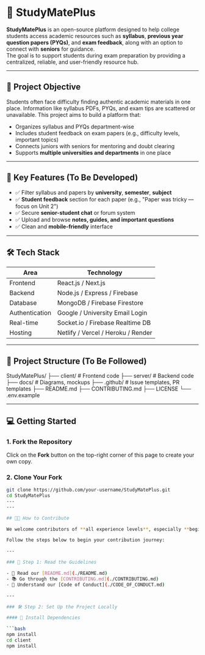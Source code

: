 # 📘 StudyMatePlus

**StudyMatePlus** is an open-source platform designed to help college students access academic resources such as **syllabus**, **previous year question papers (PYQs)**, and **exam feedback**, along with an option to connect with **seniors** for guidance.  
The goal is to support students during exam preparation by providing a centralized, reliable, and user-friendly resource hub.

---

## 🎯 Project Objective

Students often face difficulty finding authentic academic materials in one place. Information like syllabus PDFs, PYQs, and exam tips are scattered or unavailable. This project aims to build a platform that:

- Organizes syllabus and PYQs department-wise
- Includes student feedback on exam papers (e.g., difficulty levels, important topics)
- Connects juniors with seniors for mentoring and doubt clearing
- Supports **multiple universities and departments** in one place

---

## 🌟 Key Features (To Be Developed)

- ✅ Filter syllabus and papers by **university**, **semester**, **subject**
- ✅ **Student feedback** section for each paper (e.g., "Paper was tricky — focus on Unit 2")
- ✅ Secure **senior-student chat** or forum system
- ✅ Upload and browse **notes, guides, and important questions**
- ✅ Clean and **mobile-friendly** interface

---

## 🛠️ Tech Stack

| Area         | Technology             |
|--------------|------------------------|
| Frontend     | React.js / Next.js     |
| Backend      | Node.js / Express / Firebase |
| Database     | MongoDB / Firebase Firestore |
| Authentication | Google / University Email Login |
| Real-time    | Socket.io / Firebase Realtime DB |
| Hosting      | Netlify / Vercel / Heroku / Render |

---

## 📁 Project Structure (To Be Followed)

StudyMatePlus/
├── client/ # Frontend code
├── server/ # Backend code
├── docs/ # Diagrams, mockups
├── .github/ # Issue templates, PR templates
├── README.md
├── CONTRIBUTING.md
├── LICENSE
└── .env.example


---

## 💻 Getting Started

### 1. Fork the Repository

Click on the **Fork** button on the top-right corner of this page to create your own copy.

### 2. Clone Your Fork

```bash
git clone https://github.com/your-username/StudyMatePlus.git
cd StudyMatePlus
---
---

## 🧑‍💻 How to Contribute

We welcome contributors of **all experience levels**, especially **beginners** participating through **GirlScript Summer of Code (GSSoC) 2025** and beyond.

Follow the steps below to begin your contribution journey:

---

### 📄 Step 1: Read the Guidelines

- 📘 Read our [README.md](./README.md)
- 📚 Go through the [CONTRIBUTING.md](./CONTRIBUTING.md)
- 🤝 Understand our [Code of Conduct](./CODE_OF_CONDUCT.md)

---

### 🛠️ Step 2: Set Up the Project Locally

#### 🔧 Install Dependencies

```bash
npm install
cd client
npm install

